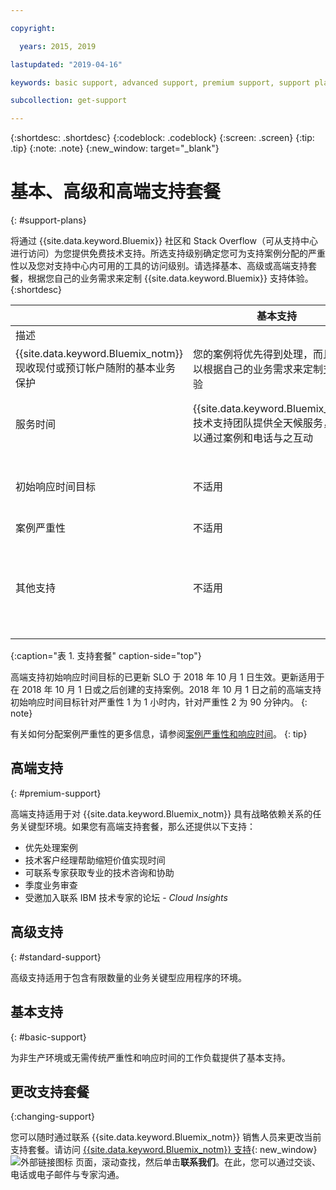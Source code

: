 ```yaml
---

copyright:

  years: 2015, 2019 

lastupdated: "2019-04-16"

keywords: basic support, advanced support, premium support, support plans, free technical support 

subcollection: get-support

---
```



{:shortdesc: .shortdesc}
{:codeblock: .codeblock}
{:screen: .screen}
{:tip: .tip}
{:note: .note}
{:new_window: target="_blank"}

# 基本、高级和高端支持套餐
{: #support-plans}

将通过 {{site.data.keyword.Bluemix}} 社区和 Stack Overflow（可从支持中心进行访问）为您提供免费技术支持。所选支持级别确定您可为支持案例分配的严重性以及您对支持中心内可用的工具的访问级别。请选择基本、高级或高端支持套餐，根据您自己的业务需求来定制 {{site.data.keyword.Bluemix}} 支持体验。
{:shortdesc}

|  | 基本支持 | 高级支持 | 高端支持 |
|-------------|-------------|-------------|-------------|
|描述
|	{{site.data.keyword.Bluemix_notm}} 现收现付或预订帐户随附的基本业务保护|您的案例将优先得到处理，而且您可以根据自己的业务需求来定制支持体验|客户参与，帮助您缩短价值实现时间，从而实现目标业务结果|
|服务时间| {{site.data.keyword.Bluemix_notm}} 技术支持团队提供全天候服务，您可以通过案例和电话与之互动 |{{site.data.keyword.Bluemix_notm}} 技术支持团队提供全天候服务，您可以通过案例、电话和交谈选项与之互动|{{site.data.keyword.Bluemix_notm}} 技术支持团队提供全天候服务，您可以通过案例、电话和交谈选项与之互动|
|初始响应时间目标|不适用 |严重性 1：1 小时内<br/>严重性 2：2 小时内<br/>严重性 3：4 小时内<br/>严重性 4：8 小时内|严重性 1：15 分钟内<br/>严重性 2：1 小时内<br/>严重性 3：2 小时内<br/>严重性 4：4 小时内|
|案例严重性|不适用 |提供案例严重性排名|提供案例严重性排名|
|其他支持|不适用 |不适用 |已分配技术客户经理<br/><br/>每季度业务审查<br/><br/>联系专家<br/><br/>受邀加入 Cloud Insights|
{:caption="表 1. 支持套餐" caption-side="top"}

高端支持初始响应时间目标的已更新 SLO 于 2018 年 10 月 1 日生效。更新适用于在 2018 年 10 月 1 日或之后创建的支持案例。2018 年 10 月 1 日之前的高端支持初始响应时间目标针对严重性 1 为 1 小时内，针对严重性 2 为 90 分钟内。
{: note}

有关如何分配案例严重性的更多信息，请参阅[案例严重性和响应时间](/docs/get-support?topic=get-support-support-case-severity#support-case-severity)。
{: tip} 

## 高端支持
{: #premium-support}

高端支持适用于对 {{site.data.keyword.Bluemix_notm}} 具有战略依赖关系的任务关键型环境。如果您有高端支持套餐，那么还提供以下支持：
  * 优先处理案例
  * 技术客户经理帮助缩短价值实现时间
  * 可联系专家获取专业的技术咨询和协助
  * 季度业务审查
  * 受邀加入联系 IBM 技术专家的论坛 - *Cloud Insights*

## 高级支持
{: #standard-support}

高级支持适用于包含有限数量的业务关键型应用程序的环境。

## 基本支持
{: #basic-support}

为非生产环境或无需传统严重性和响应时间的工作负载提供了基本支持。

## 更改支持套餐
{:changing-support}

您可以随时通过联系 {{site.data.keyword.Bluemix_notm}} 销售人员来更改当前支持套餐。请访问 [{{site.data.keyword.Bluemix_notm}} 支持](https://www.ibm.com/cloud/support){: new_window} ![外部链接图标](../icons/launch-glyph.svg "外部链接图标") 页面，滚动查找，然后单击**联系我们**。在此，您可以通过交谈、电话或电子邮件与专家沟通。  


